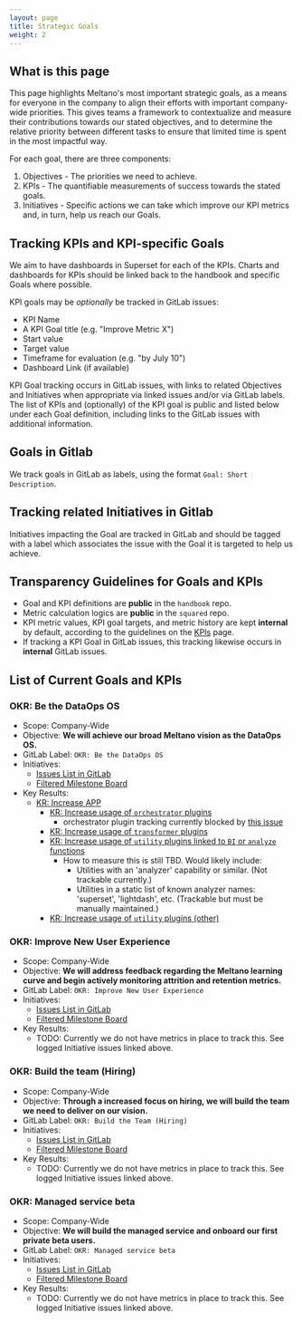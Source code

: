 ```yaml
---
layout: page
title: Strategic Goals
weight: 2
---
```


## What is this page

This page highlights Meltano's most important strategic goals, as a means for everyone in the company to align their efforts with important company-wide priorities. This gives teams a framework to contextualize and measure their contributions towards our stated objectives, and to determine the relative priority between different tasks to ensure that limited time is spent in the most impactful way.

For each goal, there are three components:

1. Objectives - The priorities we need to achieve.
2. KPIs - The quantifiable measurements of success towards the stated goals.
3. Initiatives - Specific actions we can take which improve our KPI metrics and, in turn, help us reach our Goals.

## Tracking KPIs and KPI-specific Goals

We aim to have dashboards in Superset for each of the KPIs.
Charts and dashboards for KPIs should be linked back to the handbook and specific Goals where possible.

KPI goals may be _optionally_ be tracked in GitLab issues:

- KPI Name
- A KPI Goal title (e.g. "Improve Metric X")
- Start value
- Target value
- Timeframe for evaluation (e.g. "by July 10")
- Dashboard Link (if available)

KPI Goal tracking occurs in GitLab issues, with links to related Objectives and Initiatives when appropriate via linked issues and/or via GitLab labels. The list of KPIs and (optionally) of the KPI goal is public and listed below under each Goal definition, including links to the GitLab issues with additional information.

## Goals in Gitlab

We track goals in GitLab as labels, using the format `Goal: Short Description`.

## Tracking related Initiatives in Gitlab

Initiatives impacting the Goal are tracked in GitLab and should be tagged with a label which associates the issue with the Goal it is targeted to help us achieve.

## Transparency Guidelines for Goals and KPIs

- Goal and KPI definitions are **public** in the `handbook` repo.
- Metric calculation logics are **public** in the `squared` repo.
- KPI metric values, KPI goal targets, and metric history are kept **internal** by default, according to the guidelines on the [KPIs](/data-team/kpis) page.
- If tracking a KPI Goal in GitLab issues, this tracking likewise occurs in **internal** GitLab issues.

## List of Current Goals and KPIs

### OKR: Be the DataOps OS

- Scope: Company-Wide
- Objective: **We will achieve our broad Meltano vision as the DataOps OS.**
- GitLab Label: `OKR: Be the DataOps OS`
- Initiatives:
  - [Issues List in GitLab](https://gitlab.com/groups/meltano/-/issues?sort=created_date&state=all&label_name[]=Goal:+Achieve+DataOps+OS+PMF)
  - [Filtered Milestone Board](https://gitlab.com/groups/meltano/-/boards/1933232?label_name[]=Goal:+Achieve+DataOps+OS+PMF)
- Key Results:
  - [KR: Increase APP](https://gitlab.com/meltano/meta/-/issues/217)
    - [KR: Increase usage of `orchestrator` plugins](https://gitlab.com/meltano/meta/-/issues/220)
      - orchestrator plugin tracking currently blocked by [this issue](https://gitlab.com/meltano/meta/-/issues/216)
    - [KR: Increase usage of `transformer` plugins](https://gitlab.com/meltano/meta/-/issues/219)
    - [KR: Increase usage of `utility` plugins linked to `BI` or `analyze` functions](https://gitlab.com/meltano/meta/-/issues/219)
      - How to measure this is still TBD. Would likely include:
        - Utilities with an 'analyzer' capability or similar. (Not trackable currently.)
        - Utilities in a static list of known analyzer names: 'superset', 'lightdash', etc. (Trackable but must be manually maintained.)
    - [KR: Increase usage of `utility` plugins (other)](https://gitlab.com/meltano/meta/-/issues/221)

### OKR: Improve New User Experience

- Scope: Company-Wide
- Objective: **We will address feedback regarding the Meltano learning curve and begin actively monitoring attrition and retention metrics.**
- GitLab Label: `OKR: Improve New User Experience`
- Initiatives:
  - [Issues List in GitLab](https://gitlab.com/groups/meltano/-/issues?sort=created_date&state=all&label_name[]=Goal:+Tackle+Learning+Curve)
  - [Filtered Milestone Board](https://gitlab.com/groups/meltano/-/boards/1933232?label_name[]=Goal:+Tackle+Learning+Curve)
- Key Results:
  - TODO: Currently we do not have metrics in place to track this. See logged Initiative issues linked above.

### OKR: Build the team (Hiring)

- Scope: Company-Wide
- Objective: **Through a increased focus on hiring, we will build the team we need to deliver on our vision.**
- GitLab Label: `OKR: Build the Team (Hiring)`
- Initiatives:
  - [Issues List in GitLab](https://gitlab.com/groups/meltano/-/issues?sort=created_date&state=all&label_name[]=Goal:+Tackle+Learning+Curve)
  - [Filtered Milestone Board](https://gitlab.com/groups/meltano/-/boards/1933232?label_name[]=Goal:+Tackle+Learning+Curve)
- Key Results:
  - TODO: Currently we do not have metrics in place to track this. See logged Initiative issues linked above.

### OKR: Managed service beta

- Scope: Company-Wide
- Objective: **We will build the managed service and onboard our first private beta users.**
- GitLab Label: `OKR: Managed service beta`
- Initiatives:
  - [Issues List in GitLab](https://gitlab.com/groups/meltano/-/issues?sort=created_date&state=all&label_name[]=Goal:+Tackle+Learning+Curve)
  - [Filtered Milestone Board](https://gitlab.com/groups/meltano/-/boards/1933232?label_name[]=Goal:+Tackle+Learning+Curve)
- Key Results:
  - TODO: Currently we do not have metrics in place to track this. See logged Initiative issues linked above.

